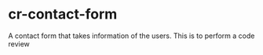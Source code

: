 # cr-contact-form
A contact form that takes information of the users. This is to perform a code review
